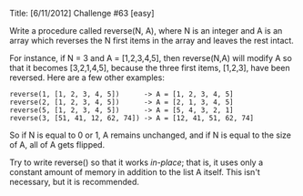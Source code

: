 Title: [6/11/2012] Challenge #63 [easy]

Write a procedure called reverse(N, A), where N is an integer and A is an array which reverses the N first items in the array and leaves the rest intact. 

For instance, if N = 3 and A = [1,2,3,4,5], then reverse(N,A) will modify A so that it becomes [3,2,1,4,5], because the three first items, [1,2,3], have been reversed. Here are a few other examples:

    reverse(1, [1, 2, 3, 4, 5])      -> A = [1, 2, 3, 4, 5]
    reverse(2, [1, 2, 3, 4, 5])      -> A = [2, 1, 3, 4, 5]
    reverse(5, [1, 2, 3, 4, 5])      -> A = [5, 4, 3, 2, 1]
    reverse(3, [51, 41, 12, 62, 74]) -> A = [12, 41, 51, 62, 74]

So if N is equal to 0 or 1, A remains unchanged, and if N is equal to the size of A, all of A gets flipped. 

Try to write reverse() so that it works *in-place*; that is, it uses only a constant amount of memory in addition to the list A itself. This isn't necessary, but it is recommended.